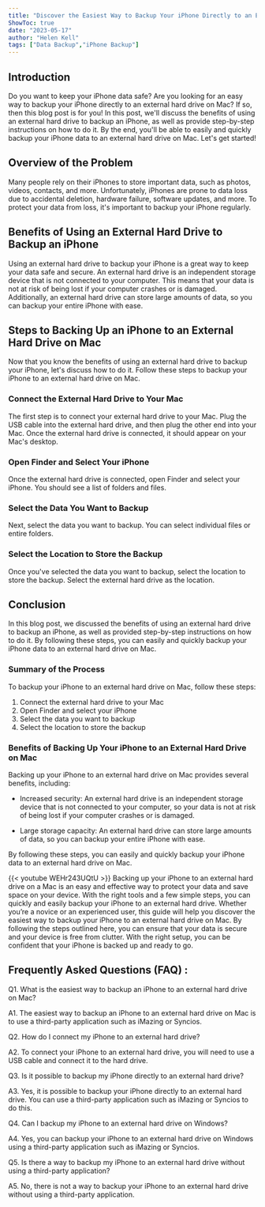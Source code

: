 ```yaml
---
title: "Discover the Easiest Way to Backup Your iPhone Directly to an External Hard Drive on Mac!"
ShowToc: true 
date: "2023-05-17"
author: "Helen Kell" 
tags: ["Data Backup","iPhone Backup"]
---
```

## Introduction

Do you want to keep your iPhone data safe? Are you looking for an easy way to backup your iPhone directly to an external hard drive on Mac? If so, then this blog post is for you! In this post, we'll discuss the benefits of using an external hard drive to backup an iPhone, as well as provide step-by-step instructions on how to do it. By the end, you'll be able to easily and quickly backup your iPhone data to an external hard drive on Mac. Let's get started!

## Overview of the Problem

Many people rely on their iPhones to store important data, such as photos, videos, contacts, and more. Unfortunately, iPhones are prone to data loss due to accidental deletion, hardware failure, software updates, and more. To protect your data from loss, it's important to backup your iPhone regularly. 

## Benefits of Using an External Hard Drive to Backup an iPhone

Using an external hard drive to backup your iPhone is a great way to keep your data safe and secure. An external hard drive is an independent storage device that is not connected to your computer. This means that your data is not at risk of being lost if your computer crashes or is damaged. Additionally, an external hard drive can store large amounts of data, so you can backup your entire iPhone with ease. 

## Steps to Backing Up an iPhone to an External Hard Drive on Mac

Now that you know the benefits of using an external hard drive to backup your iPhone, let's discuss how to do it. Follow these steps to backup your iPhone to an external hard drive on Mac. 

### Connect the External Hard Drive to Your Mac

The first step is to connect your external hard drive to your Mac. Plug the USB cable into the external hard drive, and then plug the other end into your Mac. Once the external hard drive is connected, it should appear on your Mac's desktop. 

### Open Finder and Select Your iPhone

Once the external hard drive is connected, open Finder and select your iPhone. You should see a list of folders and files. 

### Select the Data You Want to Backup

Next, select the data you want to backup. You can select individual files or entire folders. 

### Select the Location to Store the Backup

Once you've selected the data you want to backup, select the location to store the backup. Select the external hard drive as the location. 

## Conclusion

In this blog post, we discussed the benefits of using an external hard drive to backup an iPhone, as well as provided step-by-step instructions on how to do it. By following these steps, you can easily and quickly backup your iPhone data to an external hard drive on Mac. 

### Summary of the Process

To backup your iPhone to an external hard drive on Mac, follow these steps: 

1. Connect the external hard drive to your Mac
2. Open Finder and select your iPhone
3. Select the data you want to backup
4. Select the location to store the backup

### Benefits of Backing Up Your iPhone to an External Hard Drive on Mac

Backing up your iPhone to an external hard drive on Mac provides several benefits, including: 

- Increased security: An external hard drive is an independent storage device that is not connected to your computer, so your data is not at risk of being lost if your computer crashes or is damaged. 

- Large storage capacity: An external hard drive can store large amounts of data, so you can backup your entire iPhone with ease. 

By following these steps, you can easily and quickly backup your iPhone data to an external hard drive on Mac.

{{< youtube WEHr243UQtU >}} 
Backing up your iPhone to an external hard drive on a Mac is an easy and effective way to protect your data and save space on your device. With the right tools and a few simple steps, you can quickly and easily backup your iPhone to an external hard drive. Whether you’re a novice or an experienced user, this guide will help you discover the easiest way to backup your iPhone to an external hard drive on Mac. By following the steps outlined here, you can ensure that your data is secure and your device is free from clutter. With the right setup, you can be confident that your iPhone is backed up and ready to go.

## Frequently Asked Questions (FAQ) :
Q1. What is the easiest way to backup an iPhone to an external hard drive on Mac?

A1. The easiest way to backup an iPhone to an external hard drive on Mac is to use a third-party application such as iMazing or Syncios.

Q2. How do I connect my iPhone to an external hard drive?

A2. To connect your iPhone to an external hard drive, you will need to use a USB cable and connect it to the hard drive.

Q3. Is it possible to backup my iPhone directly to an external hard drive?

A3. Yes, it is possible to backup your iPhone directly to an external hard drive. You can use a third-party application such as iMazing or Syncios to do this.

Q4. Can I backup my iPhone to an external hard drive on Windows?

A4. Yes, you can backup your iPhone to an external hard drive on Windows using a third-party application such as iMazing or Syncios.

Q5. Is there a way to backup my iPhone to an external hard drive without using a third-party application?

A5. No, there is not a way to backup your iPhone to an external hard drive without using a third-party application.



